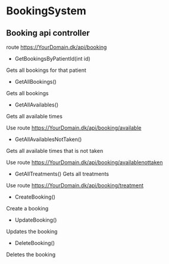 # BookingSystem

## Booking api controller
route https://YourDomain.dk/api/booking
- GetBookingsByPatientId(int id)

Gets all bookings for that patient
- GetAllBookings()

Gets all bookings
- GetAllAvailables()

Gets all available times

Use route https://YourDomain.dk/api/booking/available

- GetAllAvailablesNotTaken()

Gets all available times that is not taken

Use route https://YourDomain.dk/api/booking/availablenottaken

- GetAllTreatments()
Gets all treatments 

Use route https://YourDomain.dk/api/booking/treatment
- CreateBooking()

Create a booking 
- UpdateBooking()

Updates the booking

- DeleteBooking()

Deletes the booking
